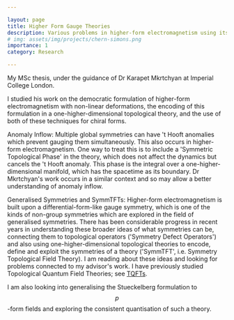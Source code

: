 ```yaml
---

layout: page
title: Higher Form Gauge Theories
description: Various problems in higher-form electromagnetism using its democratic formulation.
# img: assets/img/projects/chern-simons.png
importance: 1
category: Research

---
```


My MSc thesis, under the guidance of Dr Karapet Mkrtchyan at Imperial College London.

I studied his work on the democratic formulation of higher-form electromagnetism with non-linear deformations, the encoding of this formulation in a one-higher-dimensional topological theory, and the use of both of these techniques for chiral forms.

Anomaly Inflow: Multiple global symmetries can have 't Hooft anomalies which prevent gauging them simultaneously. This also occurs in higher-form electromagnetism. One way to treat this is to include a 'Symmetric Topological Phase' in the theory, which does not affect the dynamics but cancels the 't Hooft anomaly. This phase is the integral over a one-higher-dimensional manifold, which has the spacetime as its boundary. Dr Mkrtchyan's work occurs in a similar context and so may allow a better understanding of anomaly inflow.

Generalised Symmetries and SymmTFTs: Higher-form electromagnetism is built upon a differential-form-like gauge symmetry, which is one of the kinds of non-group symmetries which are explored in the field of generalised symmetries. There has been considerable progress in recent years in understanding these broader ideas of what symmetries can be, connecting them to topological operators ('Symmetry Defect Operators') and also using one-higher-dimensional topological theories to encode, define and exploit the symmetries of a theory ('SymmTFT', i.e. Symmetry Topological Field Theory). I am reading about these ideas and looking for problems connected to my advisor's work. I have previously studied Topological Quantum Field Theories; see <a href="https://rehmatschawla.github.io/projects/TQFTs/">TQFTs</a>.

I am also looking into generalising the Stueckelberg formulation to $$p$$-form fields and exploring the consistent quantisation of such a theory.
